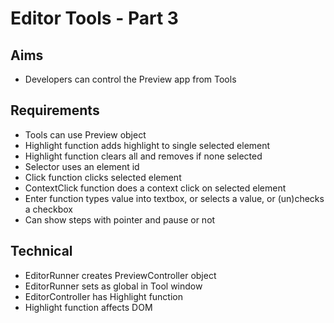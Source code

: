 Editor Tools - Part 3
=====================

Aims
----

- Developers can control the Preview app from Tools

Requirements
---------------------

- Tools can use Preview object
- Highlight function adds highlight to single selected element
- Highlight function clears all and removes if none selected
- Selector uses an element id
- Click function clicks selected element
- ContextClick function does a context click on selected element
- Enter function types value into textbox, or selects a value, or (un)checks a checkbox
- Can show steps with pointer and pause or not

Technical
---------

- EditorRunner creates PreviewController object
- EditorRunner sets as global in Tool window
- EditorController has Highlight function
- Highlight function affects DOM
